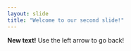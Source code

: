 ```yaml
---
layout: slide
title: "Welcome to our second slide!"
---
```

**New text!**
Use the left arrow to go back!
